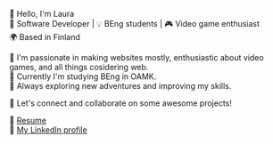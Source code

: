 👋 Hello, I'm Laura <br>
🚀 Software Developer | 💡 BEng students | 🎮 Video game enthusiast <br>
🌍 Based in Finland

🌱 I'm passionate in making websites mostly, enthusiastic about video games, and all things cosidering web. <br>
💼 Currently I'm studying BEng in OAMK. <br>
🚧 Always exploring new adventures and improving my skills.

💬 Let's connect and collaborate on some awesome projects!

📄 <a href="https://drive.google.com/file/d/1YgTLONm_eYguEBw7YTgTMxK-Zk48D26l/view?usp=sharing" target="_blank">Resume</a> <br>
👔 <a href="https://www.linkedin.com/in/laura-simila/" target="_blank">My LinkedIn profile</a>
